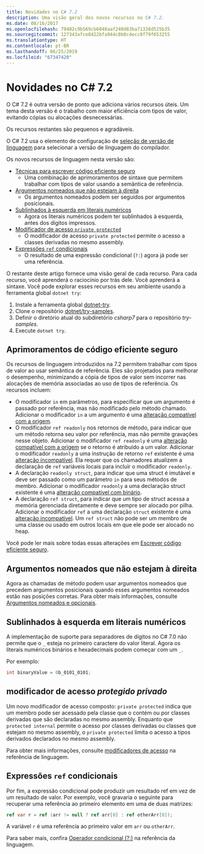 ```yaml
---
title: Novidades no C# 7.2
description: Uma visão geral dos novos recursos no C# 7.2.
ms.date: 08/16/2017
ms.openlocfilehash: 79402c9b569cb6848aaf240d83ba71338d525b35
ms.sourcegitcommit: 127343afce8422bfa944c8b0c4ecc8f79f653255
ms.translationtype: HT
ms.contentlocale: pt-BR
ms.lasthandoff: 06/25/2019
ms.locfileid: "67347420"
---
```

# <a name="whats-new-in-c-72"></a>Novidades no C# 7.2

O C# 7.2 é outra versão de ponto que adiciona vários recursos úteis.
Um tema desta versão é o trabalho com maior eficiência com tipos de valor, evitando cópias ou alocações desnecessárias.

Os recursos restantes são pequenos e agradáveis.

O C# 7.2 usa o elemento de configuração de [seleção de versão de linguagem](../language-reference/configure-language-version.md) para selecionar a versão de linguagem do compilador.

Os novos recursos de linguagem nesta versão são:

* [Técnicas para escrever código eficiente seguro](#safe-efficient-code-enhancements)
  - Uma combinação de aprimoramentos de sintaxe que permitem trabalhar com tipos de valor usando a semântica de referência.
* [Argumentos nomeados que não estejam à direita](#non-trailing-named-arguments)
  - Os argumentos nomeados podem ser seguidos por argumentos posicionais.
* [Sublinhados à esquerda em literais numéricos](#leading-underscores-in-numeric-literals)
  - Agora os literais numéricos podem ter sublinhados à esquerda, antes dos dígitos impressos.
* [Modificador de acesso `private protected`](#private-protected-access-modifier)
  - O modificador de acesso `private protected` permite o acesso a classes derivadas no mesmo assembly.
* [Expressões `ref` condicionais](#conditional-ref-expressions)
  - O resultado de uma expressão condicional (`?:`) agora já pode ser uma referência.

O restante deste artigo fornece uma visão geral de cada recurso. Para cada recurso, você aprenderá o raciocínio por trás dele. Você aprenderá a sintaxe. Você pode explorar esses recursos em seu ambiente usando a ferramenta global `dotnet try`:

1. Instale a ferramenta global [dotnet-try](https://github.com/dotnet/try/blob/master/README.md#setup).
1. Clone o repositório [dotnet/try-samples](https://github.com/dotnet/try-samples).
1. Definir o diretório atual do subdiretório *csharp7* para o repositório *try-samples*.
1. Execute `dotnet try`.

## <a name="safe-efficient-code-enhancements"></a>Aprimoramentos de código eficiente seguro

Os recursos de linguagem introduzidos na 7.2 permitem trabalhar com tipos de valor ao usar semântica de referência. Eles são projetados para melhorar o desempenho, minimizando a cópia de tipos de valor sem incorrer nas alocações de memória associadas ao uso de tipos de referência. Os recursos incluem:

- O modificador `in` em parâmetros, para especificar que um argumento é passado por referência, mas não modificado pelo método chamado. Adicionar o modificador `in` a um argumento é uma [alteração compatível com a origem](version-update-considerations.md#source-compatible-changes).
- O modificador `ref readonly` nos retornos de método, para indicar que um método retorna seu valor por referência, mas não permite gravações nesse objeto. Adicionar o modificador `ref readonly` é uma [alteração compatível com a origem](version-update-considerations.md#source-compatible-changes) se o retorno é atribuído a um valor. Adicionar o modificador `readonly` a uma instrução de retorno `ref` existente é uma [alteração incompatível](version-update-considerations.md#incompatible-changes). Ela requer que os chamadores atualizem a declaração de `ref` variáveis locais para incluir o modificador `readonly`.
- A declaração `readonly struct`, para indicar que uma struct é imutável e deve ser passado como um parâmetro `in` para seus métodos de membro. Adicionar o modificador `readonly` a uma declaração struct existente é uma [alteração compatível com binário](version-update-considerations.md#binary-compatible-changes).
- A declaração `ref struct`, para indicar que um tipo de struct acessa a memória gerenciada diretamente e deve sempre ser alocado por pilha. Adicionar o modificador `ref` a uma declaração `struct` existente é uma [alteração incompatível](version-update-considerations.md#incompatible-changes). Um `ref struct` não pode ser um membro de uma classe ou usado em outros locais em que ele pode ser alocado no heap.

Você pode ler mais sobre todas essas alterações em [Escrever código eficiente seguro](../write-safe-efficient-code.md).

## <a name="non-trailing-named-arguments"></a>Argumentos nomeados que não estejam à direita

Agora as chamadas de método podem usar argumentos nomeados que precedem argumentos posicionais quando esses argumentos nomeados estão nas posições corretas. Para obter mais informações, consulte [Argumentos nomeados e opcionais](../programming-guide/classes-and-structs/named-and-optional-arguments.md).

## <a name="leading-underscores-in-numeric-literals"></a>Sublinhados à esquerda em literais numéricos

A implementação de suporte para separadores de dígitos no C# 7.0 não permite que o `_` esteja no primeiro caractere do valor literal. Agora os literais numéricos binários e hexadecimais podem começar com um `_`.

Por exemplo:

```csharp
int binaryValue = 0b_0101_0101;
```

## <a name="private-protected-access-modifier"></a>modificador de acesso _protegido privado_

Um novo modificador de acesso composto: `private protected` indica que um membro pode ser acessado pela classe que o contém ou por classes derivadas que são declaradas no mesmo assembly. Enquanto que `protected internal` permite o acesso por classes derivadas ou classes que estejam no mesmo assembly, o `private protected` limita o acesso a tipos derivados declarados no mesmo assembly.

Para obter mais informações, consulte [modificadores de acesso](../language-reference/keywords/access-modifiers.md) na referência de linguagem.

## <a name="conditional-ref-expressions"></a>Expressões `ref` condicionais

Por fim, a expressão condicional pode produzir um resultado ref em vez de um resultado de valor. Por exemplo, você gravaria o seguinte para recuperar uma referência ao primeiro elemento em uma de duas matrizes:

```csharp
ref var r = ref (arr != null ? ref arr[0] : ref otherArr[0]);
```

A variável `r` é uma referência ao primeiro valor em `arr` ou `otherArr`.

Para saber mais, confira [Operador condicional (?:)](../language-reference/operators/conditional-operator.md) na referência da linguagem.
